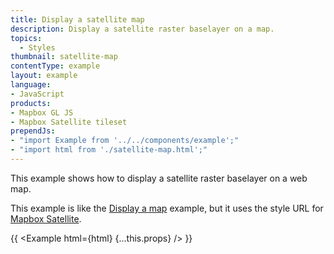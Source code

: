 ```yaml
---
title: Display a satellite map
description: Display a satellite raster baselayer on a map.
topics:
  - Styles
thumbnail: satellite-map
contentType: example
layout: example
language:
- JavaScript
products:
- Mapbox GL JS
- Mapbox Satellite tileset
prependJs:
- "import Example from '../../components/example';"
- "import html from './satellite-map.html';"
---
```


This example shows how to display a satellite raster baselayer on a web map.

This example is like the [Display a map](/mapbox-gl-js/example/simple-map/) example, but it uses the style URL for [Mapbox Satellite](https://www.mapbox.com/maps/satellite/).

{{ <Example html={html} {...this.props} /> }}

